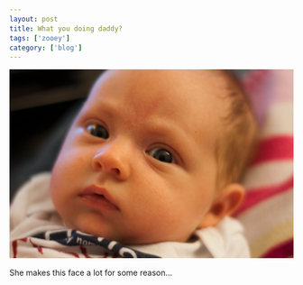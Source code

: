 ```yaml
---
layout: post
title: What you doing daddy?
tags: ['zooey']
category: ['blog']
---
```


![What you doing daddy? :: Nikon D90](/media/2009/04/huh.jpg)

She makes this face a lot for some reason...

